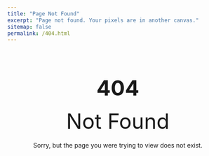 ```yaml
---
title: "Page Not Found"
excerpt: "Page not found. Your pixels are in another canvas."
sitemap: false
permalink: /404.html
---
```



<center> 
<font size =20> <br> </font>
<font size =30> <b> 404 </b> </font>
<br>
<br>
<font size = 20> Not Found </font>
<br>
<br>
Sorry, but the page you were trying to view does not exist.

</center>
